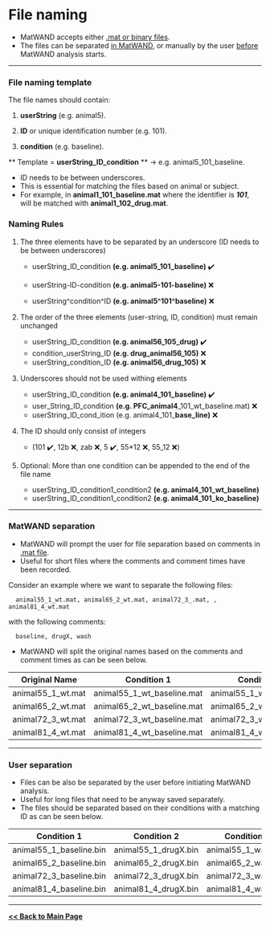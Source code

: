 # File naming
- MatWAND accepts either [.mat or binary files](/Inputs.md). 
- The files can be separated [in MatWAND](#matwand-separation), or manually by the user [before](#user-separation) MatWAND analysis starts.

---

### File naming template
The file names should contain:

1) **userString** (e.g. animal5).

2) **ID** or unique identification number (e.g. 101).

3) **condition** (e.g. baseline).

** Template = **userString_ID_condition** ** -> e.g. animal5\_101_baseline.

- ID needs to be between underscores. 
- This is essential for matching the files based on animal or subject.
- For example, in **animal1\_101_baseline.mat** where the identifier is ***101***, will be matched with  **animal1\_102_drug.mat**.

### Naming Rules
1. The three elements have to be separated by an underscore (ID needs to be between underscores)

      * userString_ID_condition **(e.g. animal5\_101_baseline)** :heavy_check_mark: 
      
      * userString-ID-condition **(e.g. animal5-101-baseline)**  :x: 
     
      * userString^condition^ID **(e.g. animal5^101^baseline)**  :x: 

2. The order of the three elements (user-string, ID, condition) must remain unchanged
      * userString_ID_condition **(e.g. animal56\_105_drug)** :heavy_check_mark: 
      * condition_userString_ID **(e.g. drug\_animal56_105)** :x: 
      * userString_condition_ID **(e.g. animal56\_drug_105)** :x:  

3. Underscores should not be used withing elements
      * userString_ID_condition **(e.g. animal4\_101_baseline)** :heavy_check_mark:
      * user_String_ID_condition **(e.g. PFC\_animal4**_101_wt_baseline.mat) :x:  
      * userString_ID_cond_ition (e.g. animal4\_101_**base_line)** :x:
      
4. The ID should only consist of integers
      * (101 :heavy_check_mark:, 12b :x:, zab :x:, 5 :heavy_check_mark:, 55*12 :x:, 55_12 :x:)

5. Optional: More than one condition can be appended to the end of the file name
      * userString_ID_condition1_condition2 **(e.g. animal4\_101_wt_baseline)**
      * userString_ID_condition1_condition2 **(e.g. animal4\_101_ko_baseline)**
---

### MatWAND separation

- MatWAND will prompt the user for file separation based on comments in [.mat file](/Inputs.md).
- Useful for short files where the comments and comment times have been recorded.

Consider an example where we want to separate the following files: 

      animal55_1_wt.mat, animal65_2_wt.mat, animal72_3_.mat, , animal81_4_wt.mat
      
with the following comments:
      
      baseline, drugX, wash
      
- MatWAND will split the original names based on the comments and comment times as can be seen below. 

| Original Name | Condition 1 | Condition 2 | Condition 3 |
| ------------- | -------- | ----- | ---- |
| animal55_1_wt.mat | animal55_1_wt_baseline.mat | animal55_1_wt_drugX.mat | animal55_1_wt_wash.mat |
| animal65_2_wt.mat | animal65_2_wt_baseline.mat | animal65_2_wt_drugX.mat | animal65_2_wt_wash.mat |
| animal72_3_wt.mat | animal72_3_wt_baseline.mat | animal72_3_wt_drugX.mat | animal72_3_wt_wash.mat |
| animal81_4_wt.mat | animal81_4_wt_baseline.mat | animal81_4_wt_drugX.mat | animal81_4_wt_wash.mat |
       
---

### User separation

- Files can be also be separated by the user before initiating MatWAND analysis.
- Useful for long files that need to be anyway saved separately.
- The files should be separated based on their conditions with a matching ID as can be seen below.

| Condition 1 | Condition 2 | Condition 3 |
| -------- | ----- | ---- |
| animal55_1_baseline.bin | animal55_1_drugX.bin | animal55_1_wash.bin |
| animal65_2_baseline.bin | animal65_2_drugX.bin | animal65_2_wash.bin |
| animal72_3_baseline.bin | animal72_3_drugX.bin | animal72_3_wash.bin |
| animal81_4_baseline.bin | animal81_4_drugX.bin | animal81_4_wash.bin |

---

**[<< Back to Main Page](/index.md)**
